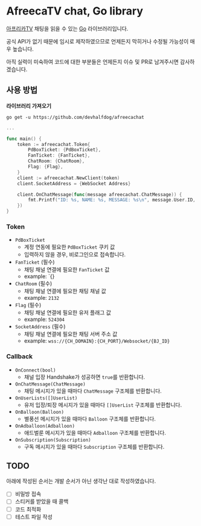 # AfreecaTV chat, Go library
[아프리카TV](https://afreecatv.com) 채팅을 읽을 수 있는 [Go](https://go.dev) 라이브러리입니다.

공식 API가 없기 때문에 임시로 제작하였으므로 언제든지 막히거나 수정될 가능성이 매우 높습니다.

아직 실력이 미숙하여 코드에 대한 부분들은 언제든지 이슈 및 PR로 남겨주시면 감사하겠습니다.

## 사용 방법
**라이브러리 가져오기**

`go get -u https://github.com/devhalfdog/afreecachat`

```go
...

func main() {
    token := afreecachat.Token{
        PdBoxTicket: {PdBoxTicket},
        FanTicket: {FanTicket},
        ChatRoom: {ChatRoom},
        Flag: {Flag},
    }
    client := afreecachat.NewClient(token)
    client.SocketAddress = {WebSocket Address}

    client.OnChatMessage(func(message afreecachat.ChatMessage)) {
        fmt.Printf("ID: %s, NAME: %s, MESSAGE: %s\n", message.User.ID, message.User.Name, message.Message)
    })
}
```

### Token
- `PdBoxTicket`
  - 계정 연동에 필요한 `PdBoxTicket` 쿠키 값
  - 입력하지 않을 경우, 비로그인으로 접속합니다.
- `FanTicket` (필수)
  - 채팅 채널 연결에 필요한 `FanTicket` 값
  - example: `{}
- `ChatRoom` (필수)
  - 채팅 채널 연결에 필요한 채팅 채널 값
  - example: `2132`
- `Flag` (필수)
  - 채팅 채널 연결에 필요한 유저 플래그 값
  - example: `524304`
- `SocketAddress` (필수)
  - 채팅 채널 연결에 필요한 채팅 서버 주소 값
  - example: `wss://{CH_DOMAIN}:{CH_PORT}/Websocket/{BJ_ID}`

### Callback
- `OnConnect(bool)`
  - 채널 입장 Handshake가 성공하면 `true`를 반환합니다.
- `OnChatMessage(ChatMessage)`
  - 채팅 메시지가 있을 때마다 `ChatMessage` 구조체를 반환합니다.
- `OnUserLists([]UserList)`
  - 유저 입장/퇴장 메시지가 있을 때마다 `[]UserList` 구조체를 반환합니다.
- `OnBalloon(Balloon)`
  - 별풍선 메시지가 있을 때마다 `Balloon` 구조체를 반환합니다.
- `OnAdballoon(Adballoon)`
  - 애드벌룬 메시지가 있을 때마다 `Adballoon` 구조체를 반환합니다.
- `OnSubscription(Subscription)`
  - 구독 메시지가 있을 때마다 `Subscription` 구조체를 반환합니다.

## TODO
아래에 작성된 순서는 개발 순서가 아닌 생각난 대로 작성하였습니다.

- [ ] 비밀방 접속
- [ ] 스티커를 받았을 때 콜백
- [ ] 코드 최적화
- [ ] 테스트 파일 작성
